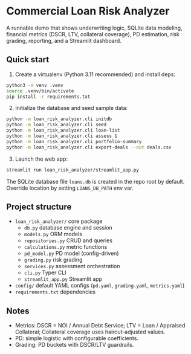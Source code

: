 # Commercial Loan Risk Analyzer

A runnable demo that shows underwriting logic, SQLite data modeling, financial metrics (DSCR, LTV, collateral coverage), PD estimation, risk grading, reporting, and a Streamlit dashboard.

## Quick start

1) Create a virtualenv (Python 3.11 recommended) and install deps:

```bash
python3 -m venv .venv
source .venv/bin/activate
pip install -r requirements.txt
```

2) Initialize the database and seed sample data:

```bash
python -m loan_risk_analyzer.cli initdb
python -m loan_risk_analyzer.cli seed
python -m loan_risk_analyzer.cli loan-list
python -m loan_risk_analyzer.cli assess 1
python -m loan_risk_analyzer.cli portfolio-summary
python -m loan_risk_analyzer.cli export-deals --out deals.csv
```

3) Launch the web app:

```bash
streamlit run loan_risk_analyzer/streamlit_app.py
```

The SQLite database file `loans.db` is created in the repo root by default. Override location by setting `LOANS_DB_PATH` env var.

## Project structure

- `loan_risk_analyzer/` core package
  - `db.py` database engine and session
  - `models.py` ORM models
  - `repositories.py` CRUD and queries
  - `calculations.py` metric functions
  - `pd_model.py` PD model (config-driven)
  - `grading.py` risk grading
  - `services.py` assessment orchestration
  - `cli.py` Typer CLI
  - `streamlit_app.py` Streamlit app
- `config/` default YAML configs (`pd.yaml`, `grading.yaml`, `metrics.yaml`)
- `requirements.txt` dependencies

## Notes

- Metrics: DSCR = NOI / Annual Debt Service; LTV = Loan / Appraised Collateral; Collateral coverage uses haircut-adjusted values.
- PD: simple logistic with configurable coefficients.
- Grading: PD buckets with DSCR/LTV guardrails.
